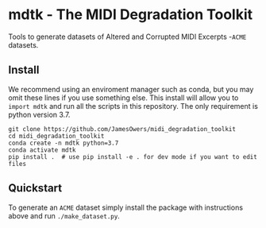 # mdtk - The MIDI Degradation Toolkit
Tools to generate datasets of Altered and Corrupted MIDI Excerpts -`ACME`
datasets.

## Install
We recommend using an enviroment manager such as conda, but you may omit these
lines if you use something else. This install will allow you to `import mdtk`
and run all the scripts in this repository. The only requirement is python
version 3.7.

```
git clone https://github.com/JamesOwers/midi_degradation_toolkit
cd midi_degradation_toolkit
conda create -n mdtk python=3.7
conda activate mdtk
pip install .  # use pip install -e . for dev mode if you want to edit files
```

## Quickstart

To generate an `ACME` dataset simply install the package with instructions
above and run `./make_dataset.py`.

